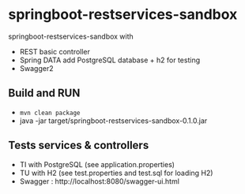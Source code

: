 # springboot-restservices-sandbox

springboot-restservices-sandbox with

 - REST basic controller
 - Spring DATA add PostgreSQL database + h2 for testing
 - Swagger2
 
## Build and RUN

 - `mvn clean package`
 - java -jar target/springboot-restservices-sandbox-0.1.0.jar
 
## Tests services & controllers

 - TI with PostgreSQL (see application.properties)
 - TU with H2 (see test.properties and test.sql for loading H2)
 - Swagger : http://localhost:8080/swagger-ui.html
